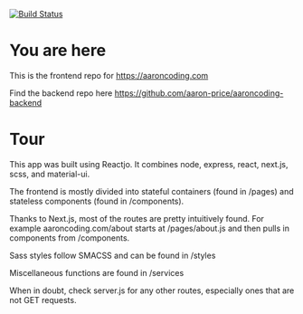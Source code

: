 [![Build Status](https://travis-ci.org/aaron-price/aaroncoding-frontend.svg?branch=master)](https://travis-ci.org/aaron-price/aaroncoding-frontend)

# You are here
This is the frontend repo for https://aaroncoding.com

Find the backend repo here https://github.com/aaron-price/aaroncoding-backend

# Tour
This app was built using Reactjo. It combines node, express, react, next.js, scss, and material-ui.

The frontend is mostly divided into stateful containers (found in /pages) and stateless components (found in /components).

Thanks to Next.js, most of the routes are pretty intuitively found. For example aaroncoding.com/about starts at /pages/about.js and then pulls in components from /components.

Sass styles follow SMACSS and can be found in /styles

Miscellaneous functions are found in /services

When in doubt, check server.js for any other routes, especially ones that are not GET requests.

